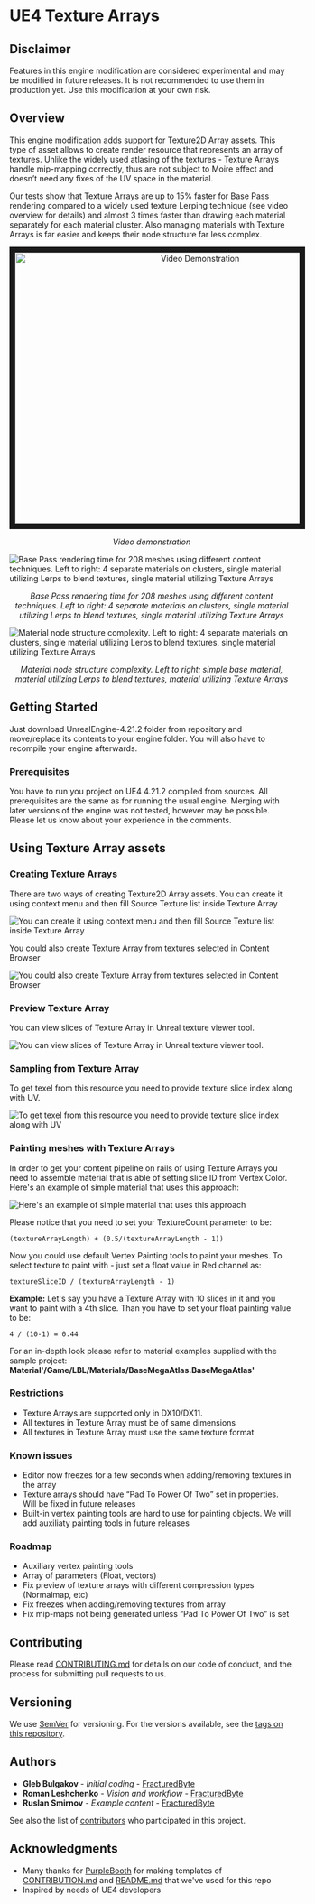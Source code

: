 # UE4 Texture Arrays

## Disclaimer
Features in this engine modification are considered experimental and may be modified in future releases. It is not recommended to use them in production yet. Use this modification at your own risk.

## Overview

This engine modification adds support for Texture2D Array assets. This type of asset allows to create render resource that represents an array of textures. Unlike the widely used atlasing of the textures - Texture Arrays handle mip-mapping correctly, thus are not subject to Moire effect and doesn’t need any fixes of the UV space in the material. 

Our tests show that Texture Arrays are up to 15% faster for Base Pass rendering compared to a widely used texture Lerping technique (see video overview for details) and almost 3 times faster than drawing each material separately for each material cluster. Also managing materials with  Texture Arrays is far easier and keeps their node structure far less complex.


<p align="center">
  <a href="http://www.youtube.com/watch?feature=player_embedded&v=fuvDy4lvGOM
" target="_blank"><img src="http://img.youtube.com/vi/fuvDy4lvGOM/0.jpg" 
alt="Video Demonstration" width="640" height="480" border="10" /></a></p>

<p align="center">
   <i> Video demonstration </i>
</p>

![Base Pass rendering time for 208 meshes using different content techniques. Left to right: 4 separate materials on clusters, single material utilizing Lerps to blend textures, single material utilizing Texture Arrays](Documentation/T2DA-6.png)
<p align="center">
   <i> Base Pass rendering time for 208 meshes using different content techniques. Left to right: 4 separate materials on clusters, single material utilizing Lerps to blend textures, single material utilizing Texture Arrays
 </i>
</p>

![Material node structure complexity. Left to right: 4 separate materials on clusters, single material utilizing Lerps to blend textures, single material utilizing Texture Arrays](Documentation/T2DA-5.png)
<p align="center">
   <i> Material node structure complexity. Left to right: simple base material, material utilizing Lerps to blend textures, material utilizing Texture Arrays
 </i>
</p>

## Getting Started

Just download UnrealEngine-4.21.2 folder from repository and move/replace its contents to your engine folder. You will also have to recompile your engine afterwards. 

### Prerequisites

You have to run you project on UE4 4.21.2 compiled from sources. All prerequisites are the same as for running the usual engine. Merging with later versions of the engine was not tested, however may be possible. Please let us know about your experience in the comments. 

## Using Texture Array assets

### Creating Texture Arrays

There are two ways of creating Texture2D Array assets. You can create it using context menu and then fill Source Texture list inside Texture Array

![You can create it using context menu and then fill Source Texture list inside Texture Array](Documentation/T2DA-1.png)

You could also create Texture Array from  textures selected in Content Browser

![You could also create Texture Array from  textures selected in Content Browser](Documentation/T2DA-2.png)

### Preview Texture Array
You can view slices of Texture Array in Unreal texture viewer tool. 

![You can view slices of Texture Array in Unreal texture viewer tool. ](Documentation/T2DA-4.png)

### Sampling from Texture Array

To get texel from this resource you need to provide texture slice index along with UV.

![To get texel from this resource you need to provide texture slice index along with UV](Documentation/T2DA-3.png)

### Painting meshes with Texture Arrays

In order to get your content pipeline on rails of using Texture Arrays you need to assemble material that is able of setting slice ID from Vertex Color. Here's an example of simple material that uses this approach:

![Here's an example of simple material that uses this approach](Documentation/T2DA-7.png)

Please notice that you need to set your TextureCount parameter to be:
```
(textureArrayLength) + (0.5/(textureArrayLength - 1))
```
Now you could use default Vertex Painting tools to paint your meshes. To select texture to paint with - just set a float value in Red channel as:
```
textureSliceID / (textureArrayLength - 1)
```
**Example:** Let's say you have a Texture Array with 10 slices in it and you want to paint with a 4th slice. Than you have to set your float painting value to be:
```
4 / (10-1) = 0.44
```
For an in-depth look please refer to material examples supplied with the sample project:
**Material'/Game/LBL/Materials/BaseMegaAtlas.BaseMegaAtlas'**

### Restrictions
- Texture Arrays are supported only in DX10/DX11.
- All textures in Texture Array must be of same dimensions
- All textures in Texture Array must use the same texture format

### Known issues

- Editor now freezes for a few seconds when adding/removing textures in the array
- Texture arrays should have “Pad To Power Of Two” set in properties. Will be fixed in future releases
- Built-in vertex painting tools are hard to use for painting objects. We will add auxiliaty painting tools in future releases

### Roadmap

- Auxiliary vertex painting tools
- Array of parameters (Float, vectors)
- Fix preview of texture arrays with different compression types (Normalmap, etc)
- Fix freezes when adding/removing textures from array
- Fix mip-maps not being generated unless “Pad To Power Of Two” is set

## Contributing

Please read [CONTRIBUTING.md](Documentation/CONTRIBUTING.md) for details on our code of conduct, and the process for submitting pull requests to us.

## Versioning

We use [SemVer](http://semver.org/) for versioning. For the versions available, see the [tags on this repository](https://github.com/fracturedbyte/UE4-MaterialBlending/tags). 

## Authors

* **Gleb Bulgakov** - *Initial coding* - [FracturedByte](https://github.com/BulgakovGleb)
* **Roman Leshchenko** - *Vision and workflow* - [FracturedByte](https://github.com/mazatracker)
* **Ruslan Smirnov** - *Example content* - [FracturedByte](https://github.com/fracturedbyte)

See also the list of [contributors](https://github.com/fracturedbyte/UE4-MaterialBlending/contributors) who participated in this project.

## Acknowledgments

* Many thanks for [PurpleBooth](https://gist.github.com/PurpleBooth/) for making templates of [CONTRIBUTION.md](https://gist.github.com/PurpleBooth/b24679402957c63ec426) and [README.md](https://gist.github.com/PurpleBooth/109311bb0361f32d87a2) that we've used for this repo
* Inspired by needs of UE4 developers


